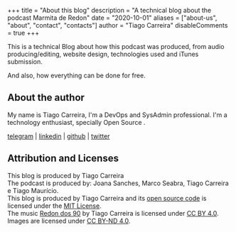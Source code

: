+++
title = "About this blog"
description = "A technical blog about the podcast Marmita de Redon"
date = "2020-10-01"
aliases = ["about-us", "about", "contact", "contacts"]
author = "Tiago Carreira"
disableComments = true
+++

This is a technical Blog about how this podcast was produced, 
from audio producing/editing, website design, technologies used 
and iTunes submission.

And also, how everything can be done for free.

## About the author

My name is Tiago Carreira, I'm a DevOps and SysAdmin professional.
I'm a technology enthusiast, specially Open Source . 

  [telegram](https://t.me/tcarreira) |
  [linkedin](https://www.linkedin.com/in/tcarreira) | 
  [github](https://github.com/tcarreira) |
  [twitter](https://twitter.com/tiagogcarreira)

## Attribution and Licenses
This blog is produced by Tiago Carreira  
The podcast is produced by: Joana Sanches, Marco Seabra, Tiago Carreira e Tiago Maurício.  
This blog is produced by Tiago Carreira and its [open source code](https://github.com/tcarreira/marmitaderedon-blog) is licensed under the [MIT License](https://github.com/tcarreira/marmitaderedon-blog/LICENSE).  
The music [Redon dos 90](https://archive.org/details/redon90) by Tiago Carreira is licensed under [CC BY 4.0](http://creativecommons.org/licenses/by/4.0/).  
Images are licensed under [CC BY-ND 4.0](https://creativecommons.org/licenses/by-nd/4.0/).  
